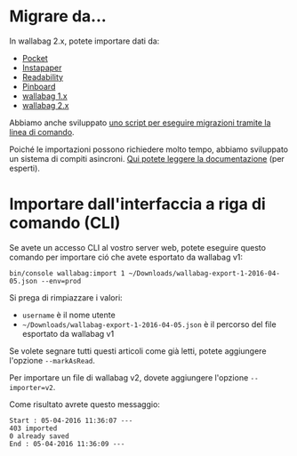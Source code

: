 # Migrare da...

In wallabag 2.x, potete importare dati da:

-   [Pocket](Pocket.md)
-   [Instapaper](Instapaper.md)
-   [Readability](Readability.md)
-   [Pinboard](Pinboard.md)
-   [wallabag 1.x](wallabagv1.md)
-   [wallabag 2.x](wallabagv2.md)

Abbiamo anche sviluppato [uno script per eseguire migrazioni tramite la
linea di comando](#import-via-command-line-interface-cli).

Poiché le importazioni possono richiedere molto tempo, abbiamo
sviluppato un sistema di compiti asincroni. [Qui potete leggere la documentazione](../../admin/asynchronous.md)
(per esperti).

# Importare dall'interfaccia a riga di comando (CLI)

Se avete un accesso CLI al vostro server web, potete eseguire questo
comando per importare ció che avete esportato da wallabag v1:

    bin/console wallabag:import 1 ~/Downloads/wallabag-export-1-2016-04-05.json --env=prod

Si prega di rimpiazzare i valori:

-   `username` è il nome utente
-   `~/Downloads/wallabag-export-1-2016-04-05.json` è il percorso del
    file esportato da wallabag v1

Se volete segnare tutti questi articoli come già letti, potete
aggiungere l'opzione `--markAsRead`. 

Per importare un file di wallabag
v2, dovete aggiungere l'opzione `--importer=v2`.

Come risultato avrete questo messaggio:

    Start : 05-04-2016 11:36:07 ---
    403 imported
    0 already saved
    End : 05-04-2016 11:36:09 ---
